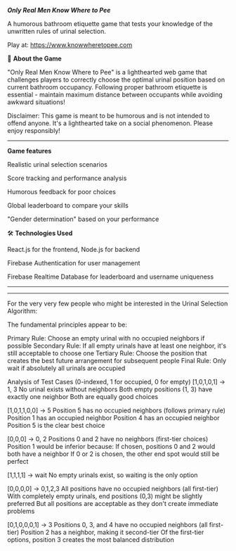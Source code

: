 ***Only Real Men Know Where to Pee***


A humorous bathroom etiquette game that tests your knowledge of the unwritten rules of urinal selection.

Play at: https://www.knowwheretopee.com

🚽 **About the Game**


"Only Real Men Know Where to Pee" is a lighthearted web game that challenges players to correctly choose the optimal urinal position based on current bathroom occupancy. Following proper bathroom etiquette is essential - maintain maximum distance between occupants while avoiding awkward situations!


Disclaimer: This game is meant to be humorous and is not intended to offend anyone. It's a lighthearted take on a social phenomenon. Please enjoy responsibly!
_____________________________________________________________

**Game features**

Realistic urinal selection scenarios

Score tracking and performance analysis

Humorous feedback for poor choices

Global leaderboard to compare your skills

"Gender determination" based on your performance

🛠️ **Technologies Used**

React.js for the frontend, Node.js for backend

Firebase Authentication for user management

Firebase Realtime Database for leaderboard and username uniqueness

_______________________________________________________________________
_______________________________________________________________________

For the very very few people who might be interested in the Urinal Selection Algorithm:

The fundamental principles appear to be:

Primary Rule: Choose an empty urinal with no occupied neighbors if possible
Secondary Rule: If all empty urinals have at least one neighbor, it's still acceptable to choose one
Tertiary Rule: Choose the position that creates the best future arrangement for subsequent people
Final Rule: Only wait if absolutely all urinals are occupied


Analysis of Test Cases (0-indexed, 1 for occupied, 0 for empty)
[1,0,1,0,1] → 1, 3
No urinal exists without neighbors
Both empty positions (1, 3) have exactly one neighbor
Both are equally good choices

[1,0,1,1,0,0] → 5
Position 5 has no occupied neighbors (follows primary rule)
Position 1 has an occupied neighbor
Position 4 has an occupied neighbor
Position 5 is the clear best choice

[0,0,0] → 0, 2
Positions 0 and 2 have no neighbors (first-tier choices)
Position 1 would be inferior because:
If chosen, positions 0 and 2 would both have a neighbor
If 0 or 2 is chosen, the other end spot would still be perfect

[1,1,1,1] → wait
No empty urinals exist, so waiting is the only option

[0,0,0,0] → 0,1,2,3
All positions have no occupied neighbors (all first-tier)
With completely empty urinals, end positions (0,3) might be slightly preferred
But all positions are acceptable as they don't create immediate problems

[0,1,0,0,0,1] → 3
Positions 0, 3, and 4 have no occupied neighbors (all first-tier)
Position 2 has a neighbor, making it second-tier
Of the first-tier options, position 3 creates the most balanced distribution
